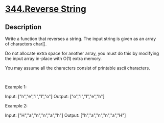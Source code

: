 # [344.Reverse String](https://leetcode.com/problems/reverse-string/)
        
## Description
        
Write a function that reverses a string. The input string is given as an array of characters char[].

Do not allocate extra space for another array, you must do this by modifying the input array&nbsp;in-place with O(1) extra memory.

You may assume all the characters consist of printable ascii characters.

&nbsp;


Example 1:


Input: [&quot;h&quot;,&quot;e&quot;,&quot;l&quot;,&quot;l&quot;,&quot;o&quot;]
Output: [&quot;o&quot;,&quot;l&quot;,&quot;l&quot;,&quot;e&quot;,&quot;h&quot;]



Example 2:


Input: [&quot;H&quot;,&quot;a&quot;,&quot;n&quot;,&quot;n&quot;,&quot;a&quot;,&quot;h&quot;]
Output: [&quot;h&quot;,&quot;a&quot;,&quot;n&quot;,&quot;n&quot;,&quot;a&quot;,&quot;H&quot;]



